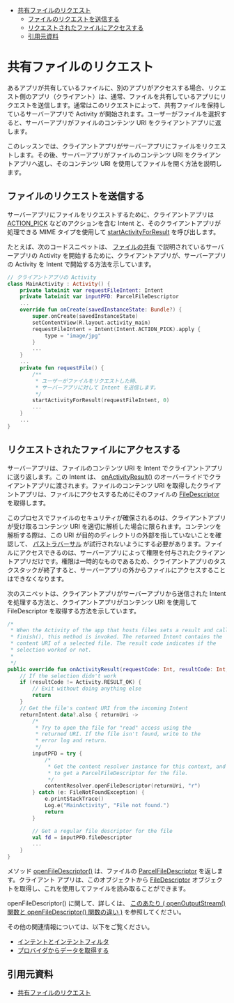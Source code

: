 - [共有ファイルのリクエスト](#共有ファイルのリクエスト)
  - [ファイルのリクエストを送信する](#ファイルのリクエストを送信する)
  - [リクエストされたファイルにアクセスする](#リクエストされたファイルにアクセスする)
  - [引用元資料](#引用元資料)


# 共有ファイルのリクエスト

あるアプリが共有しているファイルに、別のアプリがアクセスする場合、リクエスト側のアプリ（クライアント）は、通常、ファイルを共有しているアプリにリクエストを送信します。通常はこのリクエストによって、共有ファイルを保持しているサーバーアプリで Activity が開始されます。ユーザーがファイルを選択すると、サーバーアプリがファイルのコンテンツ URI をクライアントアプリに返します。

このレッスンでは、クライアントアプリがサーバーアプリにファイルをリクエストします。その後、サーバーアプリがファイルのコンテンツ URI をクライアントアプリへ返し、そのコンテンツ URI を使用してファイルを開く方法を説明します。


## ファイルのリクエストを送信する

サーバーアプリにファイルをリクエストするために、クライアントアプリは [ACTION_PICK](https://developer.android.com/reference/android/content/Intent?hl=ja#ACTION_PICK) などのアクションを含む Intent と、そのクライアントアプリが処理できる MIME タイプを使用して [startActivityForResult](https://developer.android.com/reference/android/app/Activity?hl=ja#startActivityForResult(android.content.Intent,%20int)) を呼び出します。

たとえば、次のコードスニペットは、 [ファイルの共有](./3.ファイルの共有.md) で説明されているサーバーアプリの Activity を開始するために、クライアントアプリが、サーバーアプリの Activity を Intent で開始する方法を示しています。

```kotlin
// クライアントアプリの Activity
class MainActivity : Activity() {
    private lateinit var requestFileIntent: Intent
    private lateinit var inputPFD: ParcelFileDescriptor
    ...
    override fun onCreate(savedInstanceState: Bundle?) {
        super.onCreate(savedInstanceState)
        setContentView(R.layout.activity_main)
        requestFileIntent = Intent(Intent.ACTION_PICK).apply {
            type = "image/jpg"
        }
        ...
    }
    ...
    private fun requestFile() {
        /**
         * ユーザーがファイルをリクエストした時、
         * サーバーアプリに対して Intent を送信します。
         */
        startActivityForResult(requestFileIntent, 0)
        ...
    }
    ...
}
```


## リクエストされたファイルにアクセスする

サーバーアプリは、ファイルのコンテンツ URI を Intent でクライアントアプリに送り返します。この Intent は、 [onActivityResult()](https://developer.android.com/reference/android/app/Activity?hl=ja#onActivityResult(int,%20int,%20android.content.Intent)) のオーバーライドでクライアントアプリに渡されます。ファイルのコンテンツ URI を取得したクライアントアプリは、ファイルにアクセスするためにそのファイルの [FileDescriptor](https://developer.android.com/reference/java/io/FileDescriptor?hl=ja) を取得します。

このプロセスでファイルのセキュリティが確保されるのは、クライアントアプリが受け取るコンテンツ URI を適切に解析した場合に限られます。コンテンツを解析する際は、この URI が目的のディレクトリの外部を指していないことを確認して、 [パストラバーサル](https://developer.android.com/privacy-and-security/risks/path-traversal?hl=ja) が試行されないようにする必要があります。ファイルにアクセスできるのは、サーバーアプリによって権限を付与されたクライアントアプリだけです。権限は一時的なものであるため、クライアントアプリのタスクスタックが終了すると、サーバーアプリの外からファイルにアクセスすることはできなくなります。

次のスニペットは、クライアントアプリがサーバーアプリから送信された Intent を処理する方法と、クライアントアプリがコンテンツ URI を使用して FileDescriptor を取得する方法を示しています。

```kotlin
/*
 * When the Activity of the app that hosts files sets a result and calls
 * finish(), this method is invoked. The returned Intent contains the
 * content URI of a selected file. The result code indicates if the
 * selection worked or not.
 * 
 */
public override fun onActivityResult(requestCode: Int, resultCode: Int, returnIntent: Intent) {
    // If the selection didn't work
    if (resultCode != Activity.RESULT_OK) {
        // Exit without doing anything else
        return
    }
    // Get the file's content URI from the incoming Intent
    returnIntent.data?.also { returnUri ->
        /*
         * Try to open the file for "read" access using the
         * returned URI. If the file isn't found, write to the
         * error log and return.
         */
        inputPFD = try {
            /*
             * Get the content resolver instance for this context, and use it
             * to get a ParcelFileDescriptor for the file.
             */
            contentResolver.openFileDescriptor(returnUri, "r")
        } catch (e: FileNotFoundException) {
            e.printStackTrace()
            Log.e("MainActivity", "File not found.")
            return
        }

        // Get a regular file descriptor for the file
        val fd = inputPFD.fileDescriptor
        ...
    }
}
```

メソッド [openFileDescriptor()](https://developer.android.com/reference/android/content/ContentResolver?hl=ja#openFileDescriptor(android.net.Uri,%20java.lang.String)) は、ファイルの [ParcelFileDescriptor](https://developer.android.com/reference/android/os/ParcelFileDescriptor?hl=ja) を返します。クライアント アプリは、このオブジェクトから [FileDescriptor](https://developer.android.com/reference/java/io/FileDescriptor?hl=ja) オブジェクトを取得し、これを使用してファイルを読み取ることができます。

openFileDescriptor() に関して、詳しくは、 [このあたり ( openOutputStream() 関数と openFileDescriptor() 関数の違い )](../4.共有ストレージに保存する/2.メディア.md/#openoutputstream-関数と-openfiledescriptor-関数の違い) を参照してください。

その他の関連情報については、以下をご覧ください。

- [インテントとインテントフィルタ](https://developer.android.com/guide/components/intents-filters?hl=ja)
- [プロバイダからデータを取得する](../12.コンテンツプロバイダ/2.コンテンツプロバイダの基本.md/#プロバイダからデータを取得する)


## 引用元資料

- [共有ファイルのリクエスト](https://developer.android.com/training/secure-file-sharing/request-file?hl=ja)

